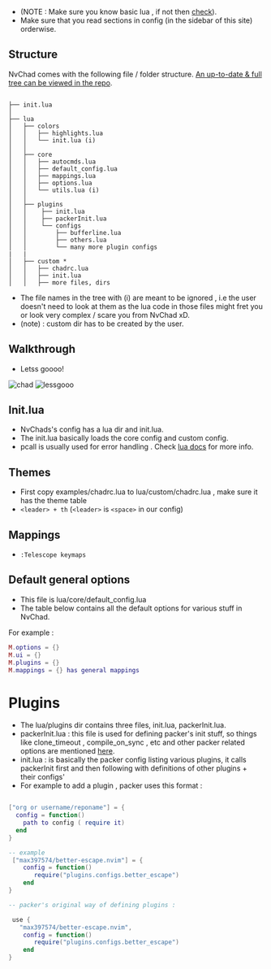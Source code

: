 - (NOTE : Make sure you know basic lua , if not then [check](https://nvchad.github.io/getting-started/learn-lua)).
- Make sure that you read sections in config (in the sidebar of this site) orderwise.

## Structure

NvChad comes with the following file / folder structure. [An up-to-date & full tree can be viewed in the repo](https://github.com/NvChad/NvChad/).

```tree

├── init.lua
│
├── lua
│   ├── colors
│   │   ├── highlights.lua
│   │   └── init.lua (i)
│   │
│   ├── core
│   │   ├── autocmds.lua
│   │   ├── default_config.lua
│   │   ├── mappings.lua
│   │   ├── options.lua
│   │   └── utils.lua (i)
│   │
│   ├── plugins
│   │    ├── init.lua
│   │    ├── packerInit.lua
│   │    └── configs
│   │        ├── bufferline.lua
│   │        ├── others.lua
│   │        └── many more plugin configs
|   |
│   ├── custom *
│   │   ├── chadrc.lua
│   │   ├── init.lua
│   │   ├── more files, dirs

```

- The file names in the tree with (i) are meant to be ignored , i.e the user doesn't need to look at them as the lua code in those files might fret you or look very complex / scare you from NvChad xD.
- (note) : custom dir has to be created by the user. 

## Walkthrough

- Letss goooo!

![chad](https://media.discordapp.net/attachments/610012463907209227/891016498733256774/869951078962196571.png)
![lessgooo](https://cdn.discordapp.com/attachments/610012463907209227/891011437810577480/863483056531046450.png)

## Init.lua

- NvChads's config has a lua dir and init.lua.
- The init.lua basically loads the core config and custom config.
- pcall is usually used for error handling . Check [lua docs](https://www.lua.org/pil/8.4.html) for more info.

## Themes

- First copy examples/chadrc.lua to lua/custom/chadrc.lua , make sure it has the theme table
- `<leader> + th`   (`<leader>` is `<space>` in our config)

## Mappings

- `:Telescope keymaps` 

## Default general options

- This file is lua/core/default_config.lua
- The table below contains all the default options for various stuff in NvChad.

For example :

```lua
M.options = {}
M.ui = {}
M.plugins = {}
M.mappings = {} has general mappings
```
# Plugins

- The lua/plugins dir contains three files, init.lua, packerInit.lua.
- packerInit.lua : this file is used for defining packer's init stuff, so things like clone_timeout , compile_on_sync , etc and other packer related options are mentioned [here](https://github.com/wbthomason/packer.nvim/blob/master/doc/packer.txt).
- init.lua : is basically the packer config listing various plugins, it calls packerInit first and then following with definitions of other plugins + their configs'
- For example to add a plugin , packer uses this format :

```lua

["org or username/reponame"] = {
  config = function()
    path to config ( require it)
  end
}

-- example
 ["max397574/better-escape.nvim"] = {
    config = function()
       require("plugins.configs.better_escape")
    end
}

-- packer's original way of defining plugins : 

 use {
   "max397574/better-escape.nvim",
    config = function()
       require("plugins.configs.better_escape")
    end
}
```
